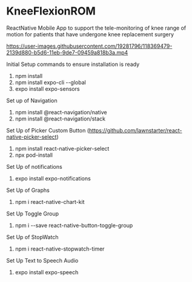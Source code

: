 # KneeFlexionROM
ReactNative Mobile App to support the tele-monitoring of knee range of motion for patients that have undergone knee replacement surgery

https://user-images.githubusercontent.com/19281796/118369479-2139d880-b5d6-11eb-9de7-09459a818b3a.mp4

Initial Setup commands to ensure installation is ready

1) npm install
2) npm install expo-cli --global
3) expo install expo-sensors

Set up of Navigation
1) npm install @react-navigation/native
2) npm install @react-navigation/stack

Set Up of Picker Custom Button (https://github.com/lawnstarter/react-native-picker-select)
1) npm install react-native-picker-select
2) npx pod-install

Set Up of notifications
1) expo install expo-notifications

Set Up of Graphs
1) npm i react-native-chart-kit


Set Up Toggle Group
1) npm i --save react-native-button-toggle-group

Set Up of StopWatch
1) npm i react-native-stopwatch-timer

Set Up Text to Speech Audio
1) expo install expo-speech
